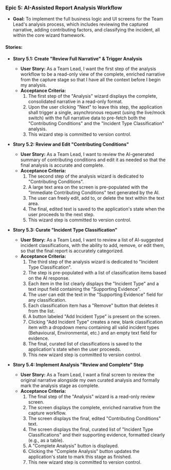 ### Epic 5: AI-Assisted Report Analysis Workflow

- **Goal:** To implement the full business logic and UI screens for the Team Lead's analysis process, which includes reviewing the captured narrative, adding contributing factors, and classifying the incident, all within the core wizard framework.

#### Stories:

- **Story 5.1: Create "Review Full Narrative" & Trigger Analysis**

  - **User Story:** As a Team Lead, I want the first step of the analysis workflow to be a read-only view of the complete, enriched narrative from the capture stage so that I have all the context before I begin my analysis.
  - **Acceptance Criteria:**
    1.  The first step of the "Analysis" wizard displays the complete, consolidated narrative in a read-only format.
    2.  Upon the user clicking "Next" to leave this step, the application shall trigger a single, asynchronous request (using the live/mock switch) with the full narrative data to pre-fetch both the "Contributing Conditions" and the "Incident Type Classification" analysis.
    3.  This wizard step is committed to version control.

- **Story 5.2: Review and Edit "Contributing Conditions"**

  - **User Story:** As a Team Lead, I want to review the AI-generated summary of contributing conditions and edit it as needed so that the final analysis is accurate and complete.
  - **Acceptance Criteria:**
    1.  The second step of the analysis wizard is dedicated to "Contributing Conditions".
    2.  A large text area on the screen is pre-populated with the "Immediate Contributing Conditions" text generated by the AI.
    3.  The user can freely edit, add to, or delete the text within the text area.
    4.  The final, edited text is saved to the application's state when the user proceeds to the next step.
    5.  This wizard step is committed to version control.

- **Story 5.3: Curate "Incident Type Classification"**

  - **User Story:** As a Team Lead, I want to review a list of AI-suggested incident classifications, with the ability to add, remove, or edit them, so that the final report is accurately categorized.
  - **Acceptance Criteria:**
    1.  The third step of the analysis wizard is dedicated to "Incident Type Classification".
    2.  The step is pre-populated with a list of classification items based on the AI response.
    3.  Each item in the list clearly displays the "Incident Type" and a text input field containing the "Supporting Evidence".
    4.  The user can edit the text in the "Supporting Evidence" field for any classification.
    5.  Each classification item has a "Remove" button that deletes it from the list.
    6.  A button labeled "Add Incident Type" is present on the screen.
    7.  Clicking "Add Incident Type" creates a new, blank classification item with a dropdown menu containing all valid incident types (Behavioural, Environmental, etc.) and an empty text field for evidence.
    8.  The final, curated list of classifications is saved to the application's state when the user proceeds.
    9.  This new wizard step is committed to version control.

- **Story 5.4: Implement Analysis "Review and Complete" Step**
  - **User Story:** As a Team Lead, I want a final screen to review the original narrative alongside my own curated analysis and formally mark the analysis stage as complete.
  - **Acceptance Criteria:**
    1.  The final step of the "Analysis" wizard is a read-only review screen.
    2.  The screen displays the complete, enriched narrative from the capture workflow.
    3.  The screen displays the final, edited "Contributing Conditions" text.
    4.  The screen displays the final, curated list of "Incident Type Classifications" and their supporting evidence, formatted clearly (e.g., as a table).
    5.  A "Complete Analysis" button is displayed.
    6.  Clicking the "Complete Analysis" button updates the application's state to mark this stage as finished.
    7.  This new wizard step is committed to version control.
